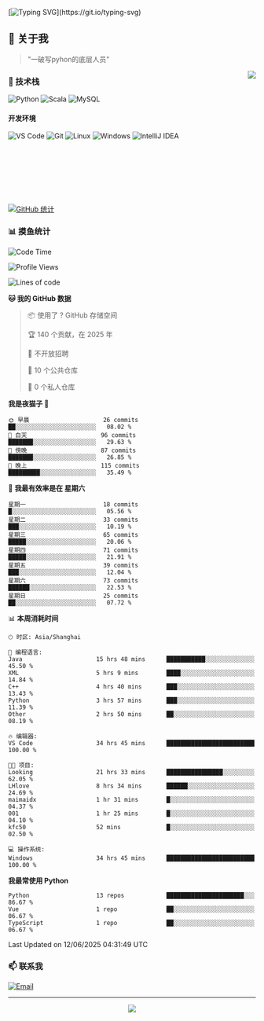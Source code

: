 [![Typing SVG](https://readme-typing-svg.herokuapp.com?font=Fira+Code&pause=1000&color=36BCF7&random=false&width=435&lines=print(%22Hello%2C+World!%22);%23+Welcome+to+my+code+space+%F0%9F%90%8D)](https://git.io/typing-svg)

## 🌟 关于我

> "一破写pyhon的底层人员"

<img align="right" src="https://github-readme-stats.vercel.app/api/top-langs/?username=huanxin996&theme=tokyonight" />

### 🎯 技术栈

![Python](https://img.shields.io/badge/Python-Expert-3776AB?style=for-the-badge&logo=python&logoColor=white)
![Scala](https://img.shields.io/badge/Scala-Expert-DC322F?style=for-the-badge&logo=scala&logoColor=white)
![MySQL](https://img.shields.io/badge/MySQL-Expert-4479A1?style=for-the-badge&logo=mysql&logoColor=white)

#### 开发环境

![VS Code](https://img.shields.io/badge/VS_Code-007ACC?style=for-the-badge&logo=visual-studio-code&logoColor=white)
![Git](https://img.shields.io/badge/Git-F05032?style=for-the-badge&logo=git&logoColor=white)
![Linux](https://img.shields.io/badge/Linux-FCC624?style=for-the-badge&logo=linux&logoColor=black)
![Windows](https://img.shields.io/badge/Windows_11-0078D4?style=for-the-badge&logo=windows11&logoColor=white)
![IntelliJ IDEA](https://img.shields.io/badge/IntelliJ_IDEA-000000?style=for-the-badge&logo=intellij-idea&logoColor=white)

<br/><br/><br/><br/><br/><br/>

  
[![GitHub 统计](https://github-readme-stats.vercel.app/api?username=huanxin996&show_icons=true&theme=tokyonight)](https://github.com/huanxin996)

### 📊 摸鱼统计

<!--START_SECTION:waka-->
![Code Time](http://img.shields.io/badge/Code%20Time-205%20hrs%2058%20mins-blue)

![Profile Views](http://img.shields.io/badge/%E4%B8%AA%E4%BA%BA%E8%B5%84%E6%96%99%E8%A7%82%E7%9C%8B%E6%AC%A1%E6%95%B0-10-blue)

![Lines of code](https://img.shields.io/badge/%E4%BB%8E%E3%80%8CHello%20World%E3%80%8D%E8%B5%B7%E6%88%91%E5%B7%B2%E7%BB%8F%E5%86%99%E4%BA%86-2.5%20million%20%E8%A1%8C%E4%BB%A3%E7%A0%81-blue)

**🐱 我的 GitHub 数据** 

> 📦  使用了 ? GitHub 存储空间 
 > 
> 🏆 140 个贡献，在 2025 年
 > 
> 🚫 不开放招聘
 > 
> 📜 10 个公共仓库 
 > 
> 🔑 0 个私人仓库 
 > 
**我是夜猫子 🦉** 

```text
🌞 早晨                     26 commits          ██░░░░░░░░░░░░░░░░░░░░░░░   08.02 % 
🌆 白天                     96 commits          ███████░░░░░░░░░░░░░░░░░░   29.63 % 
🌃 傍晚                     87 commits          ███████░░░░░░░░░░░░░░░░░░   26.85 % 
🌙 晚上                     115 commits         █████████░░░░░░░░░░░░░░░░   35.49 % 
```
📅 **我最有效率是在 星期六** 

```text
星期一                      18 commits          █░░░░░░░░░░░░░░░░░░░░░░░░   05.56 % 
星期二                      33 commits          ███░░░░░░░░░░░░░░░░░░░░░░   10.19 % 
星期三                      65 commits          █████░░░░░░░░░░░░░░░░░░░░   20.06 % 
星期四                      71 commits          █████░░░░░░░░░░░░░░░░░░░░   21.91 % 
星期五                      39 commits          ███░░░░░░░░░░░░░░░░░░░░░░   12.04 % 
星期六                      73 commits          ██████░░░░░░░░░░░░░░░░░░░   22.53 % 
星期日                      25 commits          ██░░░░░░░░░░░░░░░░░░░░░░░   07.72 % 
```


📊 **本周消耗时间** 

```text
🕑︎ 时区: Asia/Shanghai

💬 编程语言: 
Java                     15 hrs 48 mins      ███████████░░░░░░░░░░░░░░   45.50 % 
XML                      5 hrs 9 mins        ████░░░░░░░░░░░░░░░░░░░░░   14.84 % 
C++                      4 hrs 40 mins       ███░░░░░░░░░░░░░░░░░░░░░░   13.43 % 
Python                   3 hrs 57 mins       ███░░░░░░░░░░░░░░░░░░░░░░   11.39 % 
Other                    2 hrs 50 mins       ██░░░░░░░░░░░░░░░░░░░░░░░   08.19 % 

🔥 编辑器: 
VS Code                  34 hrs 45 mins      █████████████████████████   100.00 % 

🐱‍💻 项目: 
Looking                  21 hrs 33 mins      ████████████████░░░░░░░░░   62.05 % 
LHlove                   8 hrs 34 mins       ██████░░░░░░░░░░░░░░░░░░░   24.69 % 
maimaidx                 1 hr 31 mins        █░░░░░░░░░░░░░░░░░░░░░░░░   04.37 % 
001                      1 hr 25 mins        █░░░░░░░░░░░░░░░░░░░░░░░░   04.10 % 
kfc50                    52 mins             █░░░░░░░░░░░░░░░░░░░░░░░░   02.50 % 

💻 操作系统: 
Windows                  34 hrs 45 mins      █████████████████████████   100.00 % 
```

**我最常使用 Python** 

```text
Python                   13 repos            ██████████████████████░░░   86.67 % 
Vue                      1 repo              ██░░░░░░░░░░░░░░░░░░░░░░░   06.67 % 
TypeScript               1 repo              ██░░░░░░░░░░░░░░░░░░░░░░░   06.67 % 
```




 Last Updated on 12/06/2025 04:31:49 UTC
<!--END_SECTION:waka-->

### 📫 联系我

[![Email](https://img.shields.io/badge/Email-D14836?style=for-the-badge&logo=gmail&logoColor=white)](mailto:mc.xiaolang@Foxmail.com)

---

<p align="center">
  <img src="https://profile-counter.glitch.me/huanxin996/count.svg" />
</p>
